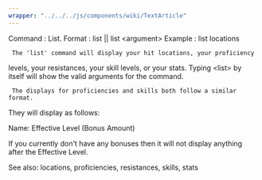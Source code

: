 ```yaml
---
wrapper: "../../../js/components/wiki/TextArticle"
---
```

Command : List.
Format  : list || list &lt;argument&gt;
Example : list locations

     The 'list' command will display your hit locations, your proficiency 
levels, your resistances, your skill levels, or your stats.  Typing &lt;list&gt;
by itself will show the valid arguments for the command.

     The displays for proficiencies and skills both follow a similar format.
They will display as follows:

Name: Effective Level (Bonus Amount)

If you currently don't have any bonuses then it will not display anything
after the Effective Level.

See also: locations, proficiencies, resistances, skills, stats
